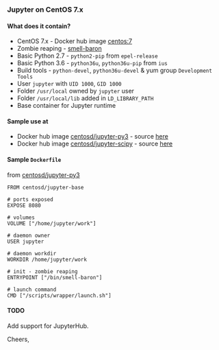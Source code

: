 ###  Jupyter on CentOS 7.x

#### What does it contain?

* CentOS 7.x - Docker hub image [centos:7](https://hub.docker.com/_/centos/)
* Zombie reaping - [smell-baron](https://github.com/ohjames/smell-baron)
* Basic Python 2.7 - `python2-pip` from `epel-release`
* Basic Python 3.6 - `python36u`, `python36u-pip` from `ius`
* Build tools - `python-devel`, `python36u-devel` & yum group `Development Tools`
* User `jupyter` with `UID 1000`, `GID 1000`
* Folder `/usr/local` owned by `jupyter` user
* Folder `/usr/local/lib` added in `LD_LIBRARY_PATH`
* Base container for Jupyter runtime

#### Sample use at

- Docker hub image [centosd/jupyter-py3](https://hub.docker.com/r/centosd/jupyter-py3/) - source [here](https://github.com/centosd/centos-jupyter/tree/master/jupyter-py3)
- Docker hub image [centosd/jupyter-scipy](https://hub.docker.com/r/centosd/jupyter-scipy/) - source [here](https://github.com/centosd/centos-jupyter/tree/master/jupyter-scipy)

#### Sample `Dockerfile`

from [centosd/jupyter-py3](https://hub.docker.com/r/centosd/jupyter-py3/)

```
FROM centosd/jupyter-base

# ports exposed
EXPOSE 8080

# volumes
VOLUME ["/home/jupyter/work"]

# daemon owner
USER jupyter

# daemon workdir
WORKDIR /home/jupyter/work

# init - zombie reaping
ENTRYPOINT ["/bin/smell-baron"]

# launch command
CMD ["/scripts/wrapper/launch.sh"]
```

#### TODO

Add support for JupyterHub.

Cheers,
